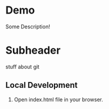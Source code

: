 # Demo

Some Description!


# Subheader
 stuff about git


 ## Local Development 
 1. Open index.html file in your browser.